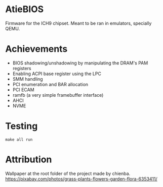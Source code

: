 # AtieBIOS
Firmware for the ICH9 chipset. Meant to be ran in emulators, specially QEMU.

# Achievements
- BIOS shadowing/unshadowing by manipulating the DRAM's PAM registers
- Enabling ACPI base register using the LPC
- SMM handling
- PCI enumeration and BAR allocation
- PCI ECAM
- ramfb (a very simple framebuffer interface) 
- AHCI
- NVME

# Testing
`make all run`

# Attribution
Wallpaper at the root folder of the project made by chienba. https://pixabay.com/photos/grass-plants-flowers-garden-flora-6353411/